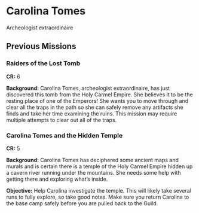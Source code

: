 # Carolina Tomes

Archeologist extraordinaire

## Previous Missions

### Raiders of the Lost Tomb

**CR:** 6

**Background:** Carolina Tomes, archeologist extraordinaire, has just discovered this tomb from the Holy Carmel Empire. She believes it to be the resting place of one of the Emperors! She wants you to move through and clear all the traps in the path so she can safely remove any artifacts she finds and take her time examining the ruins. This mission may require multiple attempts to clear out all of the traps.

### Carolina Tomes and the Hidden Temple

**CR:** 5

**Background:** Carolina Tomes has deciphered some ancient maps and murals and is certain there is a temple of the Holy Carmel Empire hidden up a cavern river running under the mountains. She needs some help with getting there and exploring what’s inside.

**Objective:** Help Carolina investigate the temple. This will likely take several runs to fully explore, so take good notes. Make sure you return Carolina to the base camp safely before you are pulled back to the Guild.
